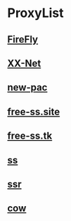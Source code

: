 # ProxyList

## [FireFly](https://github.com/yinghuocho/firefly-proxy)

## [XX-Net](https://github.com/XX-net/XX-Net)

## [new-pac](https://github.com/Alvin9999/new-pac)

## [free-ss.site](https://free-ss.site/)

## [free-ss.tk](https://free-ss.tk/)

## [ss](https://github.com/shadowsocks)

## [ssr](https://github.com/shadowsocksr-backup)

## [cow](https://github.com/cyfdecyf/cow/)
